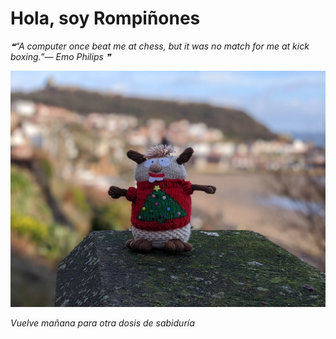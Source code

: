# Hola, soy Rompiñones

<!--STARTS_HERE_QUOTE_README-->
<i>❝“A computer once beat me at chess, but it was no match for me at kick boxing.”— Emo Philips  ❞</i>
<!--ENDS_HERE_QUOTE_README-->

<!--START_SECTION:update_image-->
![alt text](https://raw.githubusercontent.com/focaalvarez/rompinones/main/.github/images/00100lrPORTRAIT_00100_BURST20220102114612667_COVER.jpg?raw=true)
<!--END_SECTION:update_image-->

*Vuelve mañana para otra dosis de sabiduría*
